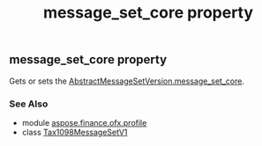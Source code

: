 ﻿---
title: message_set_core property
second_title: Aspose.Finance for Python via .NET API References
description: 
type: docs
weight: 30
url: /python-net/aspose.finance.ofx.profile/tax1098messagesetv1/message_set_core/
is_root: false
---

## message_set_core property


Gets or sets the [AbstractMessageSetVersion.message_set_core](/finance/python-net/aspose.finance.ofx.profile/abstractmessagesetversion#message_set_core).

### See Also
* module [aspose.finance.ofx.profile](../../)
* class [Tax1098MessageSetV1](/finance/python-net/aspose.finance.ofx.profile/tax1098messagesetv1)
